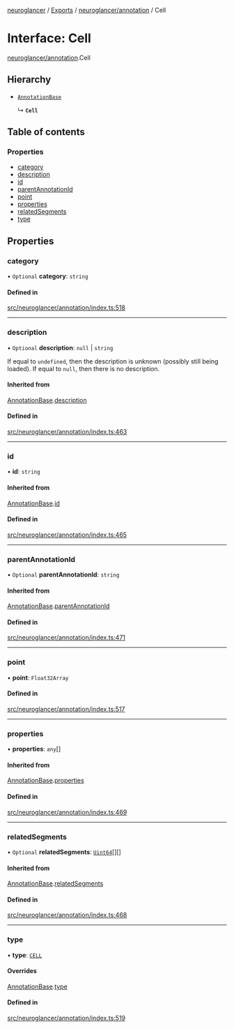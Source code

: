 [neuroglancer](../README.md) / [Exports](../modules.md) / [neuroglancer/annotation](../modules/neuroglancer_annotation.md) / Cell

# Interface: Cell

[neuroglancer/annotation](../modules/neuroglancer_annotation.md).Cell

## Hierarchy

- [`AnnotationBase`](neuroglancer_annotation.AnnotationBase.md)

  ↳ **`Cell`**

## Table of contents

### Properties

- [category](neuroglancer_annotation.Cell.md#category)
- [description](neuroglancer_annotation.Cell.md#description)
- [id](neuroglancer_annotation.Cell.md#id)
- [parentAnnotationId](neuroglancer_annotation.Cell.md#parentannotationid)
- [point](neuroglancer_annotation.Cell.md#point)
- [properties](neuroglancer_annotation.Cell.md#properties)
- [relatedSegments](neuroglancer_annotation.Cell.md#relatedsegments)
- [type](neuroglancer_annotation.Cell.md#type)

## Properties

### category

• `Optional` **category**: `string`

#### Defined in

[src/neuroglancer/annotation/index.ts:518](https://github.com/ActiveBrainAtlas2/neuroglancer/blob/91617476/src/neuroglancer/annotation/index.ts#L518)

___

### description

• `Optional` **description**: ``null`` \| `string`

If equal to `undefined`, then the description is unknown (possibly still being loaded).  If
equal to `null`, then there is no description.

#### Inherited from

[AnnotationBase](neuroglancer_annotation.AnnotationBase.md).[description](neuroglancer_annotation.AnnotationBase.md#description)

#### Defined in

[src/neuroglancer/annotation/index.ts:463](https://github.com/ActiveBrainAtlas2/neuroglancer/blob/91617476/src/neuroglancer/annotation/index.ts#L463)

___

### id

• **id**: `string`

#### Inherited from

[AnnotationBase](neuroglancer_annotation.AnnotationBase.md).[id](neuroglancer_annotation.AnnotationBase.md#id)

#### Defined in

[src/neuroglancer/annotation/index.ts:465](https://github.com/ActiveBrainAtlas2/neuroglancer/blob/91617476/src/neuroglancer/annotation/index.ts#L465)

___

### parentAnnotationId

• `Optional` **parentAnnotationId**: `string`

#### Inherited from

[AnnotationBase](neuroglancer_annotation.AnnotationBase.md).[parentAnnotationId](neuroglancer_annotation.AnnotationBase.md#parentannotationid)

#### Defined in

[src/neuroglancer/annotation/index.ts:471](https://github.com/ActiveBrainAtlas2/neuroglancer/blob/91617476/src/neuroglancer/annotation/index.ts#L471)

___

### point

• **point**: `Float32Array`

#### Defined in

[src/neuroglancer/annotation/index.ts:517](https://github.com/ActiveBrainAtlas2/neuroglancer/blob/91617476/src/neuroglancer/annotation/index.ts#L517)

___

### properties

• **properties**: `any`[]

#### Inherited from

[AnnotationBase](neuroglancer_annotation.AnnotationBase.md).[properties](neuroglancer_annotation.AnnotationBase.md#properties)

#### Defined in

[src/neuroglancer/annotation/index.ts:469](https://github.com/ActiveBrainAtlas2/neuroglancer/blob/91617476/src/neuroglancer/annotation/index.ts#L469)

___

### relatedSegments

• `Optional` **relatedSegments**: [`Uint64`](../classes/neuroglancer_util_uint64.Uint64.md)[][]

#### Inherited from

[AnnotationBase](neuroglancer_annotation.AnnotationBase.md).[relatedSegments](neuroglancer_annotation.AnnotationBase.md#relatedsegments)

#### Defined in

[src/neuroglancer/annotation/index.ts:468](https://github.com/ActiveBrainAtlas2/neuroglancer/blob/91617476/src/neuroglancer/annotation/index.ts#L468)

___

### type

• **type**: [`CELL`](../enums/neuroglancer_annotation.AnnotationType.md#cell)

#### Overrides

[AnnotationBase](neuroglancer_annotation.AnnotationBase.md).[type](neuroglancer_annotation.AnnotationBase.md#type)

#### Defined in

[src/neuroglancer/annotation/index.ts:519](https://github.com/ActiveBrainAtlas2/neuroglancer/blob/91617476/src/neuroglancer/annotation/index.ts#L519)
